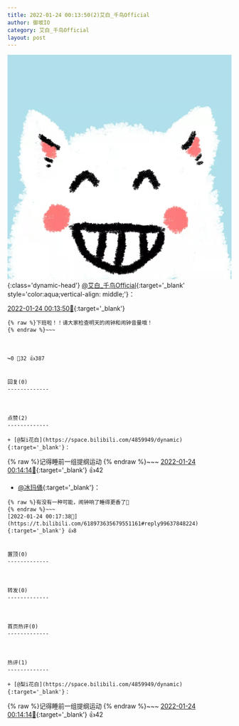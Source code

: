 ```yaml
---
title: 2022-01-24 00:13:50(2)艾白_千鸟Official
author: 御坂IO
category: 艾白_千鸟Official
layout: post
---
```


![img](/images/9ae8b9445fd0665cc014d9080156a45271be73c6.jpg){:class='dynamic-head'}
[@艾白_千鸟Official](https://space.bilibili.com/334537711/dynamic){:target='_blank' style='color:aqua;vertical-align: middle;'}：

[2022-01-24 00:13:50🔗](https://t.bilibili.com/618973635679551161){:target='_blank'}

~~~
{% raw %}下班啦！！请大家检查明天的闹钟和闹钟音量哦！
{% endraw %}~~~



↪️0 💬32 👍387


回复(0)
-------------



点赞(2)
-------------

+ [@梨i花白](https://space.bilibili.com/4859949/dynamic){:target='_blank'}：
~~~
{% raw %}记得睡前一组提纲运动
{% endraw %}~~~
[2022-01-24 00:14:14🔗](https://t.bilibili.com/618973635679551161#reply99637451584){:target='_blank'} 👍42
+ [@冰玛俑](https://space.bilibili.com/86348482/dynamic){:target='_blank'}：
~~~
{% raw %}有没有一种可能，闹钟响了睡得更香了🤤
{% endraw %}~~~
[2022-01-24 00:17:38🔗](https://t.bilibili.com/618973635679551161#reply99637848224){:target='_blank'} 👍8


置顶(0)
-------------



转发(0)
-------------



首页热评(0)
-------------



热评(1)
-------------

+ [@梨i花白](https://space.bilibili.com/4859949/dynamic){:target='_blank'}：
~~~
{% raw %}记得睡前一组提纲运动
{% endraw %}~~~
[2022-01-24 00:14:14🔗](https://t.bilibili.com/618973635679551161#reply99637451584){:target='_blank'} 👍42


